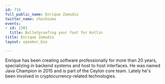 ```yaml
---
id: 716
full_public_name: Enrique Zamudio
twitter_name: chochosmx
events:
- id: 1301
  title: Bulletproofing your foot for Kotlin
title: Enrique Zamudio
layout: speaker_bio

---
```

Enrique has been creating software professionally for more than 20 years, specializing in backend systems and host to host interfaces. He was named Java Champion in 2015 and is part of the Ceylon core team. Lately he's been involved in cryptocurrency-related technologies.